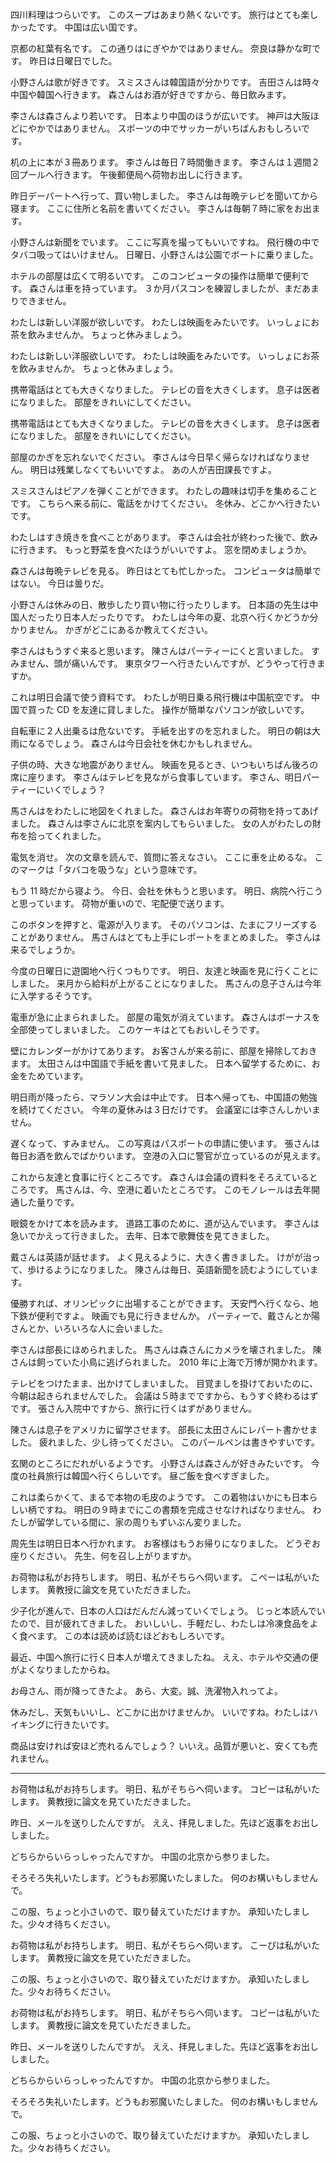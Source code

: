 四川料理はつらいです。
このスープはあまり熱くないです。
旅行はとても楽しかったです。
中国は広い国です。

京都の紅葉有名です。
この通りはにぎやかではありません。
奈良は静かな町です。
昨日は日曜日でした。

小野さんは歌が好きです。
スミスさんは韓国語が分かりです。
吉田さんは時々中国や韓国へ行きます。
森さんはお酒が好きですから、毎日飲みます。

李さんは森さんより若いです。
日本より中国のほうが広いです。
神戸は大阪ほどにやかではありません。
スポーツの中でサッカーがいちばんおもしろいです。

机の上に本が３冊あります。
李さんは毎日７時間働きます。
李さんは１週間２回プールへ行きます。
午後郵便局へ荷物お出しに行きます。

昨日デーパートへ行って、買い物しました。
李さんは毎晩テレビを聞いてから寝ます。
ここに住所と名前を書いてください。
李さんは毎朝７時に家をお出ます。

小野さんは新聞をでいます。
ここに写真を撮ってもいいですね。
飛行機の中でタバコ吸ってはいけません。
日曜日、小野さんは公園でボートに乗りました。

ホテルの部屋は広くて明るいです。
このコンピュータの操作は簡単で便利です。
森さんは車を持っています。
３か月パスコンを練習しましたが、まだあまりできません。

わたしは新しい洋服が欲しいです。
わたしは映画をみたいです。
いっしょにお茶を飲みませんか。
ちょっと休みましょう。

わたしは新しい洋服欲しいです。
わたしは映画をみたいです。
いっしょにお茶を飲みませんか。
ちょっと休みましょう。

携帯電話はとても大きくなりました。
テレビの音を大きくします。
息子は医者になりました。
部屋をきれいにしてください。

携帯電話はとても大きくなりました。
テレビの音を大きくします。
息子は医者になりました。
部屋をきれいにしてください。

部屋のかぎを忘れないでください。
李さんは今日早く帰らなければなりません。
明日は残業しなくてもいいですよ。
あの人が吉田課長ですよ。

スミスさんはピアノを弾くことができます。
わたしの趣味は切手を集めることです。
こちらへ来る前に、電話をかけてください。
冬休み、どこかへ行きたいです。

わたしはすき焼きを食べことがあります。
李さんは会社が終わった後で、飲みに行きます。
もっと野菜を食べたほうがいいですよ。
窓を閉めましょうか。

森さんは毎晩テレビを見る。
昨日はとても忙しかった。
コンピュータは簡単ではない。
今日は曇りだ。

小野さんは休みの日、散歩したり買い物に行ったりします。
日本語の先生は中国人だったり日本人だったりです。
わたしは今年の夏、北京へ行くかどうか分かりません。
かぎがどこにあるか教えてください。

李さんはもうすぐ来ると思います。
陳さんはパーティーにくと言いました。
すみません、頭が痛いんです。
東京タワーへ行きたいんですが、どうやって行きますか。

これは明日会議で使う資料です。
わたしが明日乗る飛行機は中国航空です。
中国で買った CD を友達に貸しました。
操作が簡単なパソコンが欲しいです。

自転車に２人出乗るは危ないです。
手紙を出すのを忘れました。
明日の朝は大雨になるでしょう。
森さんは今日会社を休むかもしれません。

子供の時、大きな地震がありません。
映画を見るとき、いつもいちばん後ろの席に座ります。
李さんはテレビを見ながら食事しています。
李さん、明日パーティーにいくでしょう？

馬さんはをわたしに地図をくれました。
森さんはお年寄りの荷物を持ってあげました。
森さんは李さんに北京を案内してもらいました。
女の人がわたしの財布を拾ってくれました。

電気を消せ。
次の文章を読んで、質問に答えなさい。
ここに車を止めるな。
このマークは「タバコを吸うな」という意味です。

もう 11 時だから寝よう。
今日、会社を休もうと思います。
明日、病院へ行こうと思っています。
荷物が重いので、宅配便で送ります。

このボタンを押すと、電源が入ります。
そのパソコンは、たまにフリーズすることがありません。
馬さんはとても上手にレポートをまとめました。
李さんは来るでしょうか。

今度の日曜日に遊園地へ行くつもりです。
明日、友達と映画を見に行くことにしました。
来月から給料が上がることになりました。
馬さんの息子さんは今年に入学するそうです。

電車が急に止まられました。
部屋の電気が消えています。
森さんはボーナスを全部使ってしまいました。
このケーキはとてもおいしそうです。

壁にカレンダーがかけてあります。
お客さんが来る前に、部屋を掃除しておきます。
太田さんは中国語で手紙を書いて見ました。
日本へ留学するために、お金をためています。

明日雨が降ったら、マラソン大会は中止です。
日本へ帰っても、中国語の勉強を続けてください。
今年の夏休みは３日だけです。
会議室には李さんしかいません。

遅くなって、すみません。
この写真はパスポートの申請に使います。
張さんは毎日お酒を飲んでばかりいます。
空港の入口に警官が立っているのが見えます。

これから友達と食事に行くところです。
森さんは会議の資料をそろえているところです。
馬さんは、今、空港に着いたところです。
このモノレールは去年開通した量りです。

眼鏡をかけて本を読みます。
道路工事のために、道が込んでいます。
李さんは急いでかえって行きました。
去年、日本で歌舞伎を見てきました。

戴さんは英語が話せます。
よく見えるように、大きく書きました。
けがが治って、歩けるようになりました。
陳さんは毎日、英語新聞を読むようにしています。

優勝すれば、オリンピックに出場することができます。
天安門へ行くなら、地下鉄が便利ですよ。
映画でも見に行きませんか。
パーティーで、戴さんとか陽さんとか、いろいろな人に会いました。

李さんは部長にほめられました。
馬さんは森さんにカメラを壊されました。
陳さんは飼っていた小鳥に逃げられました。
2010 年に上海で万博が開かれます。

テレビをつけたまま、出かけてしまいました。
目覚ましを掛けておいたのに、今朝は起きられませんでした。
会議は５時までですから、もうすぐ終わるはずです。
張さん入院中ですから、旅行に行くはずがありません。

陳さんは息子をアメリカに留学させます。
部長に太田さんにレパート書かせました。
疲れました、少し待ってください。
このパールペンは書きやすいです。

玄関のところにだれがいるようです。
小野さんは森さんが好きみたいです。
今度の社員旅行は韓国へ行くらしいです。
昼ご飯を食べすぎました。

これは柔らかくて、まるで本物の毛皮のようです。
この着物はいかにも日本らしい柄ですね。
明日の９時までにこの書類を完成させなければなりません。
わたしが留学している間に、家の周りもずいぶん変りました。

周先生は明日日本へ行かれます。
お客様はもうお帰りになりました。
どうぞお座りください。
先生、何を召し上がりますか。

お荷物は私がお持ちします。
明日、私がそちらへ伺います。
こぺーは私がいたします。
黄教授に論文を見ていただきました。

少子化が進んで、日本の人口はだんだん減っていくでしょう。
じっと本読んでいたので、目が疲れてきました。
おいしいし、手軽だし、わたしは冷凍食品をよく食べます。
この本は読めば読むほどおもしろいです。

最近、中国へ旅行に行く日本人が増えてきましたね。
ええ、ホテルや交通の便がよくなりましたからね。

お母さん、雨が降ってきたよ。
あら、大変。誠、洗濯物入れってよ。

休みだし、天気もいいし、どこかに出かけませんか。
いいですね。わたしはハイキングに行きたいです。

商品は安ければ安ほど売れるんでしょう？
いいえ。品質が悪いと、安くても売れません。

---

お荷物は私がお持ちします。
明日、私がそちらへ伺います。
コピーは私がいたします。
黄教授に論文を見ていただきました。

昨日、メールを送りしたんですが。
ええ、拝見しました。先ほど返事をお出ししました。

どちらからいらっしゃったんですか。
中国の北京から参りました。

そろそろ失礼いたします。どうもお邪魔いたしました。
何のお構いもしませんで。

この服、ちょっと小さいので、取り替えていただけますか。
承知いたしました。少々オ待ちください。

お荷物は私がお持ちします。
明日、私がそちらへ伺います。
こーぴは私がいたします。
黄教授に論文を見ていただきました。

この服、ちょっと小さいので、取り替えていただけますか。
承知いたしました。少々お待ちください。

お荷物は私がお持ちします。
明日、私がそちらへ伺います。
コピーは私がいたします。
黄教授に論文を見ていただきました。

昨日、メールを送りしたんですが。
ええ、拝見しました。先ほど返事をお出ししました。

どちらからいらっしゃったんですか。
中国の北京から参りました。

そろそろ失礼いたします。どうもお邪魔いたしました。
何のお構いもしませんで。

この服、ちょっと小さいので、取り替えていただけますか。
承知いたしました。少々お待ちください。
